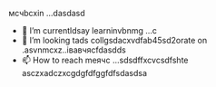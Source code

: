 мсчbcxin ...dasdasd
- 🌱 I’m currentldsay learninvbnmg ...с
- 💞️ I’m looking tads collgsdacxvdfab45sd2orate on .asvnmcxz..івавчясfdasdds
- 📫 How to reach meячс ...sdsdffxcvcsdfshte
asczxadczxcgdgfdfggfdfsdasdsa
<!---asdgfdcvasdas
kusniro921/kusniro921 is a ✨ special ✨ repository because its `README.md` (this file) appears on your GitHub profile.
You can click the Preview link to take a look at your changes.
--->
